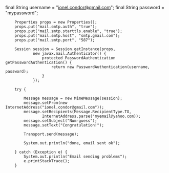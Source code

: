 final String username = "ionel.condor@gmail.com";
        final String password = "mypassword";

        Properties props = new Properties();
        props.put("mail.smtp.auth", "true");
        props.put("mail.smtp.starttls.enable", "true");
        props.put("mail.smtp.host", "smtp.gmail.com");
        props.put("mail.smtp.port", "587");

        Session session = Session.getInstance(props,
                new javax.mail.Authenticator() {
                    protected PasswordAuthentication getPasswordAuthentication() {
                        return new PasswordAuthentication(username, password);
                    }
                });

        try {

            Message message = new MimeMessage(session);
            message.setFrom(new InternetAddress("ionel.condor@gmail.com"));
            message.setRecipients(Message.RecipientType.TO,
                    InternetAddress.parse("myemail@yahoo.com));
            message.setSubject("Num-guess");
            message.setText("Congratulation!");

            Transport.send(message);

            System.out.println("done, email sent ok");

        } catch (Exception e) {
            System.out.println("Email sending problems");
            e.printStackTrace();
        }
